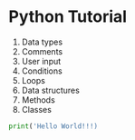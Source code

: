 # Python Tutorial
1. Data types
2. Comments
3. User input
4. Conditions
5. Loops
6. Data structures
7. Methods
8. Classes
```python
print('Hello World!!!)
```
